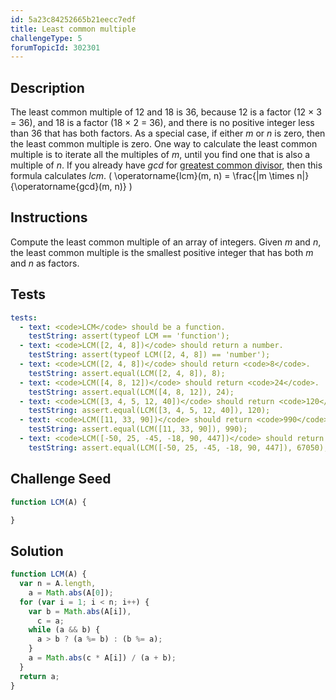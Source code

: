```yaml
---
id: 5a23c84252665b21eecc7edf
title: Least common multiple
challengeType: 5
forumTopicId: 302301
---
```


## Description

<section id='description'>

The least common multiple of 12 and 18 is 36, because 12 is a factor (12 × 3 = 36), and 18 is a factor (18 × 2 = 36), and there is no positive integer less than 36 that has both factors. As a special case, if either *m* or *n* is zero, then the least common multiple is zero. One way to calculate the least common multiple is to iterate all the multiples of *m*, until you find one that is also a multiple of *n*. If you already have *gcd* for [greatest common divisor](<https://rosettacode.org/wiki/greatest common divisor>), then this formula calculates *lcm*. ( \\operatorname{lcm}(m, n) = \\frac{|m \\times n|}{\\operatorname{gcd}(m, n)} )

</section>

## Instructions

<section id='instructions'>

Compute the least common multiple of an array of integers. Given *m* and *n*, the least common multiple is the smallest positive integer that has both *m* and *n* as factors.

</section>

## Tests

<section id='tests'>

```yml
tests:
  - text: <code>LCM</code> should be a function.
    testString: assert(typeof LCM == 'function');
  - text: <code>LCM([2, 4, 8])</code> should return a number.
    testString: assert(typeof LCM([2, 4, 8]) == 'number');
  - text: <code>LCM([2, 4, 8])</code> should return <code>8</code>.
    testString: assert.equal(LCM([2, 4, 8]), 8);
  - text: <code>LCM([4, 8, 12])</code> should return <code>24</code>.
    testString: assert.equal(LCM([4, 8, 12]), 24);
  - text: <code>LCM([3, 4, 5, 12, 40])</code> should return <code>120</code>.
    testString: assert.equal(LCM([3, 4, 5, 12, 40]), 120);
  - text: <code>LCM([11, 33, 90])</code> should return <code>990</code>.
    testString: assert.equal(LCM([11, 33, 90]), 990);
  - text: <code>LCM([-50, 25, -45, -18, 90, 447])</code> should return <code>67050</code>.
    testString: assert.equal(LCM([-50, 25, -45, -18, 90, 447]), 67050);
```

</section>

## Challenge Seed

<section id='challengeSeed'>

<div id='js-seed'>

```js
function LCM(A) {

}
```

</div>

</section>

## Solution

<section id='solution'>

```js
function LCM(A) {
  var n = A.length,
    a = Math.abs(A[0]);
  for (var i = 1; i < n; i++) {
    var b = Math.abs(A[i]),
      c = a;
    while (a && b) {
      a > b ? (a %= b) : (b %= a);
    }
    a = Math.abs(c * A[i]) / (a + b);
  }
  return a;
}
```

</section>
